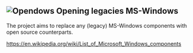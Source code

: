 ![Opendows](http://www.forart.it/progetti/Opendows/logo.png)
Opening legacies MS-Windows
---
The project aims to replace any (legacy) MS-Windows components with open source counterparts.

https://en.wikipedia.org/wiki/List_of_Microsoft_Windows_components
